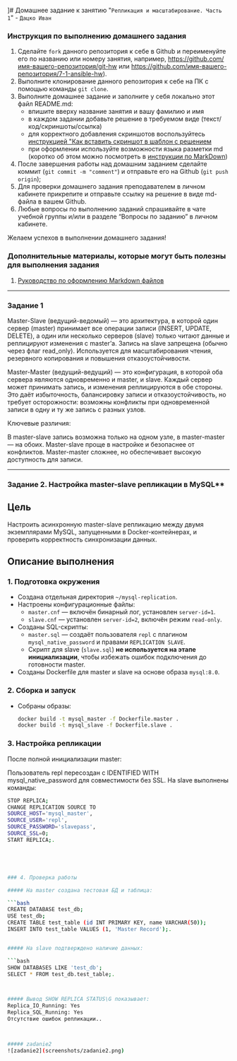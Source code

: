 ]# Домашнее задание к занятию "`Репликация и масштабирование. Часть 1`" - `Дацко Иван`


### Инструкция по выполнению домашнего задания

   1. Сделайте `fork` данного репозитория к себе в Github и переименуйте его по названию или номеру занятия, например, https://github.com/имя-вашего-репозитория/git-hw или  https://github.com/имя-вашего-репозитория/7-1-ansible-hw).
   2. Выполните клонирование данного репозитория к себе на ПК с помощью команды `git clone`.
   3. Выполните домашнее задание и заполните у себя локально этот файл README.md:
      - впишите вверху название занятия и вашу фамилию и имя
      - в каждом задании добавьте решение в требуемом виде (текст/код/скриншоты/ссылка)
      - для корректного добавления скриншотов воспользуйтесь [инструкцией "Как вставить скриншот в шаблон с решением](https://github.com/netology-code/sys-pattern-homework/blob/main/screen-instruction.md)
      - при оформлении используйте возможности языка разметки md (коротко об этом можно посмотреть в [инструкции  по MarkDown](https://github.com/netology-code/sys-pattern-homework/blob/main/md-instruction.md))
   4. После завершения работы над домашним заданием сделайте коммит (`git commit -m "comment"`) и отправьте его на Github (`git push origin`);
   5. Для проверки домашнего задания преподавателем в личном кабинете прикрепите и отправьте ссылку на решение в виде md-файла в вашем Github.
   6. Любые вопросы по выполнению заданий спрашивайте в чате учебной группы и/или в разделе “Вопросы по заданию” в личном кабинете.
   
Желаем успехов в выполнении домашнего задания!
   
### Дополнительные материалы, которые могут быть полезны для выполнения задания

1. [Руководство по оформлению Markdown файлов](https://gist.github.com/Jekins/2bf2d0638163f1294637#Code)

---

### Задание 1

Master-Slave (ведущий-ведомый) — это архитектура, в которой один сервер (master) принимает все операции записи (INSERT, UPDATE, DELETE), а один или несколько серверов (slave) только читают данные и реплицируют изменения с master’а.
Запись на slave запрещена (обычно через флаг read_only).
Используется для масштабирования чтения, резервного копирования и повышения отказоустойчивости. 

Master-Master (ведущий-ведущий) — это конфигурация, в которой оба сервера являются одновременно и master, и slave.
Каждый сервер может принимать запись, и изменения реплицируются в обе стороны.
Это даёт избыточность, балансировку записи и отказоустойчивость, но требует осторожности: возможны конфликты при одновременной записи в одну и ту же запись с разных узлов. 

Ключевые различия: 

В master-slave запись возможна только на одном узле, в master-master — на обоих.
Master-slave проще в настройке и безопаснее от конфликтов.
Master-master сложнее, но обеспечивает высокую доступность для записи.

---

### Задание 2. Настройка master-slave репликации в MySQL**

## Цель  
Настроить асинхронную master-slave репликацию между двумя экземплярами MySQL, запущенными в Docker-контейнерах, и проверить корректность синхронизации данных.

## Описание выполнения

### 1. Подготовка окружения
- Создана отдельная директория `~/mysql-replication`.
- Настроены конфигурационные файлы:
  - `master.cnf` — включён бинарный лог, установлен `server-id=1`.
  - `slave.cnf` — установлен `server-id=2`, включён режим `read-only`.
- Созданы SQL-скрипты:
  - `master.sql` — создаёт пользователя `repl` с плагином `mysql_native_password` и правами `REPLICATION SLAVE`.
  - Скрипт для slave (`slave.sql`) **не используется на этапе инициализации**, чтобы избежать ошибок подключения до готовности master.
- Созданы Dockerfile для master и slave на основе образа `mysql:8.0`.

### 2. Сборка и запуск
- Собраны образы:
  ```bash
  docker build -t mysql_master -f Dockerfile.master .
  docker build -t mysql_slave -f Dockerfile.slave .

### 3. Настройка репликации

После полной инициализации master:

Пользователь repl пересоздан с IDENTIFIED WITH mysql_native_password для совместимости без SSL.
На slave выполнены команды:

  ```bash
STOP REPLICA;
CHANGE REPLICATION SOURCE TO
  SOURCE_HOST='mysql_master',
  SOURCE_USER='repl',
  SOURCE_PASSWORD='slavepass',
  SOURCE_SSL=0;
START REPLICA;.





### 4. Проверка работы

##### На master создана тестовая БД и таблица:

```bash
CREATE DATABASE test_db;
USE test_db;
CREATE TABLE test_table (id INT PRIMARY KEY, name VARCHAR(50));
INSERT INTO test_table VALUES (1, 'Master Record');.


##### На slave подтверждено наличие данных:

```bash
SHOW DATABASES LIKE 'test_db';
SELECT * FROM test_db.test_table;.



##### Вывод SHOW REPLICA STATUS\G показывает:
Replica_IO_Running: Yes
Replica_SQL_Running: Yes
Отсутствие ошибок репликации..



##### zadanie2
![zadanie2](screenshots/zadanie2.png)
